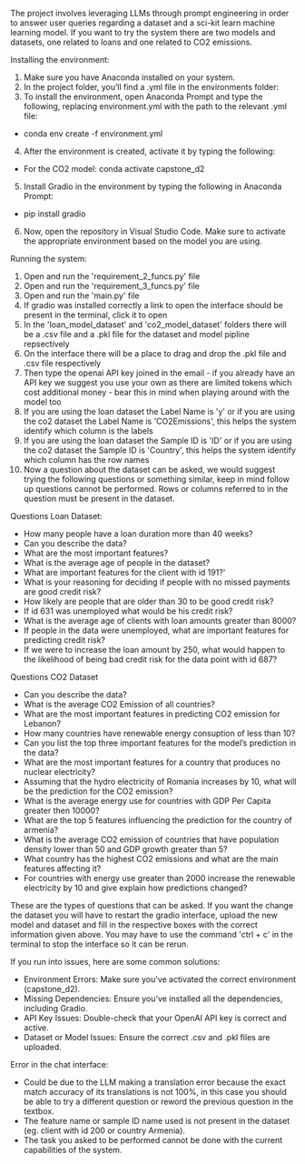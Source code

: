 The project involves leveraging LLMs through prompt engineering in order to answer user queries regarding a dataset and a sci-kit learn machine learning model. 
If you want to try the system there are two models and datasets, one related to loans and one related to CO2 emissions. 


Installing the environment:
1. Make sure you have Anaconda installed on your system.
2. In the project folder, you’ll find a .yml file in the environments folder:
3. To install the environment, open Anaconda Prompt and type the following, replacing environment.yml with the path to the relevant .yml file:
- conda env create -f environment.yml
4. After the environment is created, activate it by typing the following:
- For the CO2 model: conda activate capstone_d2
5. Install Gradio in the environment by typing the following in Anaconda Prompt:
- pip install gradio
6. Now, open the repository in Visual Studio Code. Make sure to activate the appropriate environment based on the model you are using.


Running the system:
1. Open and run the 'requirement_2_funcs.py' file
2. Open and run the 'requirement_3_funcs.py' file
3. Open and run the 'main.py' file
4. If gradio was installed correctly a link to open the interface should be present in the terminal, click it to open
5. In the 'loan_model_dataset' and 'co2_model_dataset' folders there will be a .csv file and a .pkl file for the dataset and model pipline repsectively
6. On the interface there will be a place to drag and drop the .pkl file and .csv file respectively
7. Then type the openai API key joined in the email - if you already have an API key we suggest you use your own as there are limited tokens which cost additional money - bear this in mind when playing around with the model too
8. If you are using the loan dataset the Label Name is 'y' or if you are using the co2 dataset the Label Name is 'CO2Emissions', this helps the system identify which column is the labels
9. If you are using the loan dataset the Sample ID is 'ID' or if you are using the co2 dataset the Sample ID is 'Country', this helps the system identify which column has the row names
10. Now a question about the dataset can be asked, we would suggest trying the following questions or something similar, keep in mind follow up questions cannot be performed. Rows or columns referred to in the question must be present in the dataset.

Questions Loan Dataset:
- How many people have a loan duration more than 40 weeks?
- Can you describe the data?
- What are the most important features?
- What is the average age of people in the dataset?
- What are important features for the client with id 191?'
- What is your reasoning for deciding if people with no missed payments are good credit risk?
- How likely are people that are older than 30 to be good credit risk?
- If id 631 was unemployed what would be his credit risk?
- What is the average age of clients with loan amounts greater than 8000?
- If people in the data were unemployed, what are important features for predicting credit risk?
- If we were to increase the loan amount by 250, what would happen to the likelihood of being bad credit risk for the data point with id 687?

Questions CO2 Dataset
- Can you describe the data?
- What is the average CO2 Emission of all countries?
- What are the most important features in predicting CO2 emission for Lebanon?
- How many countries have renewable energy consuption of less than 10?
- Can you list the top three important features for the model’s prediction in the data?
- What are the most important features for a country that produces no nuclear electricity?
- Assuming that the hydro electricity of Romania increases by 10, what will be the prediction for the CO2 emission?
- What is the average energy use for countries with GDP Per Capita greater then 10000?
- What are the top 5 features influencing the prediction for the country of armenia?
- What is the average CO2 emission of countries that have population density lower than 50 and GDP growth greater than 5?
- What country has the highest CO2 emissions and what are the main features affecting it?
- For countries with energy use greater than 2000 increase the renewable electricity by 10 and give explain how predictions changed?

These are the types of questions that can be asked. If you want the change the dataset you will have to restart the gradio interface, upload the new model and dataset
and fill in the respective boxes with the correct information given above. You may have to use the command 'ctrl + c' in the terminal to stop the interface so it can be rerun.

If you run into issues, here are some common solutions:
- Environment Errors: Make sure you've activated the correct environment (capstone_d2).
- Missing Dependencies: Ensure you've installed all the dependencies, including Gradio.
- API Key Issues: Double-check that your OpenAI API key is correct and active.
- Dataset or Model Issues: Ensure the correct .csv and .pkl files are uploaded.

Error in the chat interface: 
- Could be due to the LLM making a translation error because the exact match accuracy of its translations is not 100%, in this case you should be able to try a different question or reword the previous question in the textbox.
- The feature name or sample ID name used is not present in the dataset (eg. client with id 200 or country Armenia).
- The task you asked to be performed cannot be done with the current capabilities of the system.
